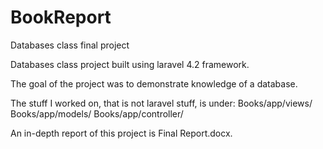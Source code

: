 # BookReport
Databases class final project

Databases class project built using laravel 4.2 framework.

The goal of the project was to demonstrate knowledge of a database.

The stuff I worked on, that is not laravel stuff, is under:
  Books/app/views/
  Books/app/models/
  Books/app/controller/
  
  An in-depth report of this project is Final Report.docx.
